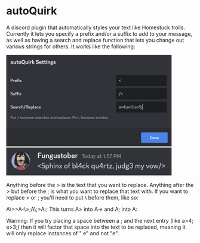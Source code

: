 # autoQuirk
A discord plugin that automatically styles your text like Homestuck trolls. Currently it lets you specify a prefix and/or a suffix to add to your message, as well as having a search and replace function that lets you change out various strings for others. It works like the following:

<img width="443" alt="quirk setup screen" src="https://github.com/Fungustober/autoQuirk/blob/main/example%201.png">
<img width="443" alt="quirk example" src="https://github.com/Fungustober/autoQuirk/blob/main/example%202.png">

Anything before the > is the text that you want to replace. Anything after the > but before the ; is what you want to replace that text with. If you want to replace > or ; you'll need to put \ before them, like so:

A\\>>A-\\>;A\\;>A:;     This turns A> into A-> and A; into A:

Warning: If you try placing a space between a ; and the next entry (like a>4; e>3;) then it will factor that space into the text to be replaced, meaning it will only replace instances of " e" and not "e".
